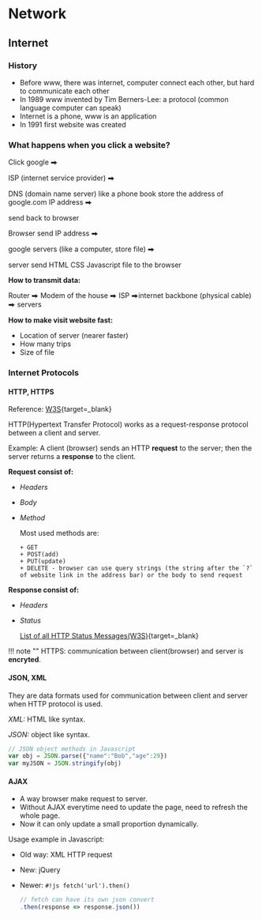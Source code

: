 # Network

## Internet

### History

+ Before www, there was internet, computer connect each other, but hard to communicate each other
+ In 1989 www invented by Tim Berners-Lee: a protocol (common language computer can speak)
+ Internet is a phone, www is an application
+ In 1991 first website was created

### What happens when you click a website?

Click google ⮕

ISP (internet service provider)  ⮕

DNS (domain name server) like a phone book store the address of google.com IP address  ⮕

send back to browser

Browser send IP address ⮕

google servers (like a computer, store file)  ⮕

server send HTML CSS Javascript file to the browser

**How to transmit data:**

Router ⮕ Modem of the house ⮕ ISP ⮕internet backbone (physical cable) ⮕ servers

**How to make visit website fast:**

+ Location of server (nearer faster)
+ How many trips
+ Size of file

### Internet Protocols

#### HTTP, HTTPS

Reference: [W3S](https://www.w3schools.com/tags/ref_httpmethods.asp){target=_blank}

HTTP(Hypertext Transfer Protocol) works as a request-response protocol between a client and server.

Example: A client (browser) sends an HTTP **request** to the server; then the server returns a **response** to the client.

**Request consist of:**

+ *Headers*

+ *Body*

+ *Method*

    Most used methods are:

      + GET
      + POST(add)
      + PUT(update)
      + DELETE - browser can use query strings (the string after the `?` of website link in the address bar) or the body to send request

**Response consist of:**

+ *Headers*

+ *Status*

    [List of all HTTP Status Messages(W3S)](https://www.w3schools.com/tags/ref_httpmessages.asp){target=_blank}

!!! note ""
    HTTPS: communication between client(browser) and server is **encryted**.

#### JSON, XML

They are data formats used for communication between client and server when HTTP protocol is used.

*XML:* HTML like syntax.

*JSON:* object like syntax.

```js
// JSON object methods in Javascript
var obj = JSON.parse({"name":"Bob","age":29})
var myJSON = JSON.stringify(obj)
```

#### AJAX

+ A way browser make request to server.
+ Without AJAX everytime need to update the page, need to refresh the whole page.
+ Now it can only update a small proportion dynamically.

Usage example in Javascript:

+ Old way: XML HTTP request
+ New: jQuery
+ Newer: `#!js fetch('url').then()`

    ```js
    // fetch can have its own json convert
    .then(response => response.json())
    ```
